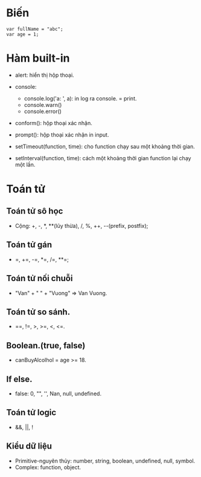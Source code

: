 # Biến
```
var fullName = "abc";
var age = 1;

```

# Hàm built-in
+ alert: hiển thị hộp thoại.
+ console:
    + console.log('a: ', a): in log ra console. = print.
    + console.warn()
    + console.error()

+ conform(): hộp thoại xác nhận.
+ prompt(): hộp thoại xác nhận in input.
+ setTimeout(function, time): cho function chạy sau một khoảng thời gian.
+ setInterval(function, time): cách một khoảng thời gian function lại chạy một lần.

# Toán tử
## Toán tử sô học
+ Cộng: +, -, *, **(lũy thừa), /, %, ++, --(prefix, postfix);
## Toán tử gán
+ =, +=, -=, *=, /=, **=;
## Toán tử nối chuỗi
+ "Van" + " " + "Vuong" => Van Vuong.
## Toán tử so sánh.
+ ==, !=, >, >=, <, <=.
## Boolean.(true, false)
+ canBuyAlcolhol = age >= 18.
## If else.
+ false: 0, "", '', Nan, null, undefined.
## Toán tử logic
+ &&, ||, !
## Kiểu dữ liệu
+ Primitive-nguyên thủy: number, string, boolean, undefined, null, symbol.
+ Complex: function, object.